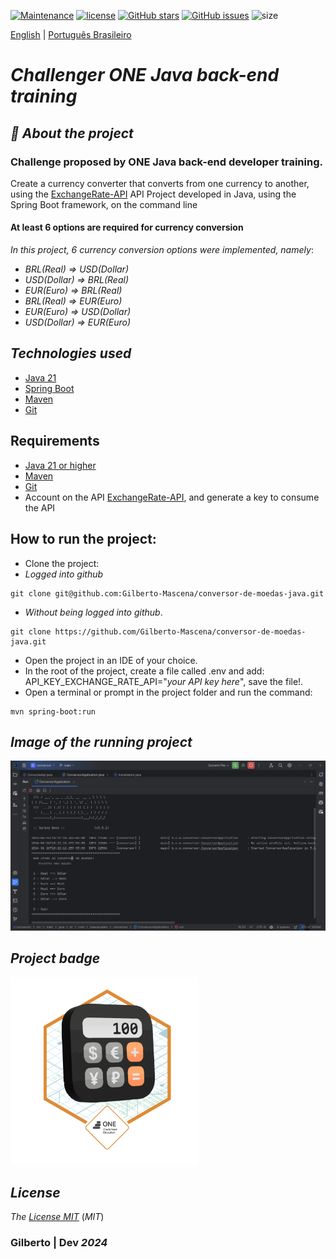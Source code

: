 [![Maintenance](https://img.shields.io/badge/Maintained%3F-yes-green.svg)](https://github.com/Gilberto-Mascena/conversor-de-moedas-java)
[![license](https://img.shields.io/github/license/Gilberto-Mascena/conversor-de-moedas-java)](https://github.com/Gilberto-Mascena/conversor-de-moedas-java/blob/main/LICENSE.md)
[![GitHub stars](https://img.shields.io/github/stars/Gilberto-Mascena/conversor-de-moedas-java)](https://github.com/Gilberto-Mascena/conversor-de-moedas-java/stargazers)
[![GitHub issues](https://img.shields.io/github/issues/Gilberto-Mascena/conversor-de-moedas-java)](https://github.com/Gilberto-Mascena/conversor-de-moedas-java/issues)
![size](https://img.shields.io/github/repo-size/Gilberto-Mascena/conversor-de-moedas-java)

[English](https://github.com/Gilberto-Mascena/conversor-de-moedas-java/blob/main/README-en.md) |
[Português Brasileiro](https://github.com/Gilberto-Mascena/conversor-de-moedas-java/blob/main/README.md)

# *Challenger ONE Java back-end training*

## *🚀 About the project*

### Challenge proposed by ONE Java back-end developer training.

Create a currency converter that converts from one currency to another, using the
[ExchangeRate-API](https://www.exchangerate-api.com/) API
Project developed in Java, using the Spring Boot framework, on the command line

#### At least 6 options are required for currency conversion

*In this project, 6 currency conversion options were implemented, namely*:

* _*BRL(Real) => USD(Dollar)*_
* _*USD(Dollar) => BRL(Real)*_
* _*EUR(Euro) => BRL(Real)*_
* _*BRL(Real) => EUR(Euro)*_
* _*EUR(Euro) => USD(Dollar)*_
* _*USD(Dollar) => EUR(Euro)*_

## *Technologies used*
- [Java 21](https://www.oracle.com/br/java/technologies/downloads/)
- [Spring Boot](https://spring.io/projects/spring-boot)
- [Maven](https://maven.apache.org/)
- [Git](https://git-scm.com/)

## Requirements

- [Java 21 or higher](https://www.oracle.com/br/java/technologies/downloads/)
- [Maven](https://maven.apache.org/)
- [Git](https://git-scm.com/)
- Account on the API [ExchangeRate-API](https://www.exchangerate-api.com/), and generate a key to consume the API

## How to run the project:

- Clone the project:
- *Logged into github*

```
git clone git@github.com:Gilberto-Mascena/conversor-de-moedas-java.git
```
- *Without being logged into github*.
```
git clone https://github.com/Gilberto-Mascena/conversor-de-moedas-java.git
```

- Open the project in an IDE of your choice.
- In the root of the project, create a file called .env and add: API_KEY_EXCHANGE_RATE_API="_*your API key here*_", save the file!.
- Open a terminal or prompt in the project folder and run the command:
```
mvn spring-boot:run
```

## *Image of the running project*

![img](./assets/starting-project.png)

## *Project badge*
<img alingn="center" src="./assets/Badge-Conversor.png" alt="badge ONE" width="300">

## *License*

*The* [*License MIT*](LICENSE.md) (*MIT*)

### Gilberto | Dev _2024_